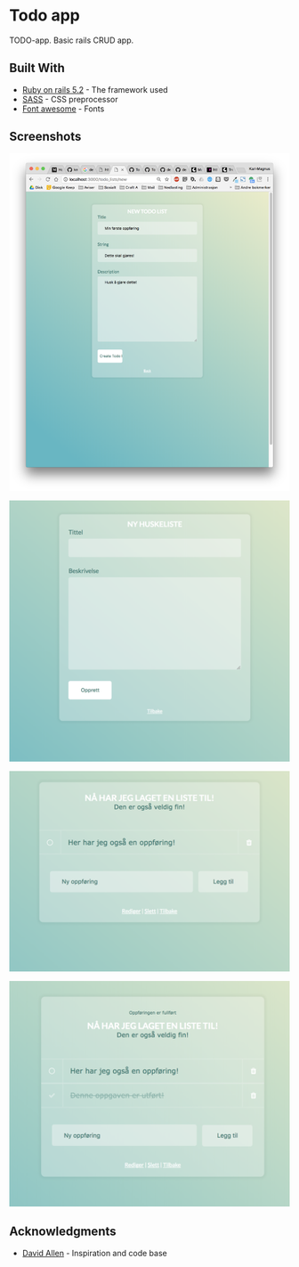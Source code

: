 # Todo app

TODO-app. Basic rails CRUD app.

## Built With

* [Ruby on rails 5.2](http://rubyonrails.org/) - The framework used
* [SASS](https://sass-lang.com/) - CSS preprocessor
* [Font awesome](https://fontawesome.com/) - Fonts

## Screenshots
![Screenshot](https://github.com/kmthorsnes/todo-app/blob/master/screenshots/Skjermbilde1.png?raw=true "Optional title")

![Screenshot](https://github.com/kmthorsnes/todo-app/blob/master/screenshots/Skjermbilde2.png?raw=true "Optional title")

![Screenshot](https://github.com/kmthorsnes/todo-app/blob/master/screenshots/Skjermbilde3.png?raw=true "Optional title")

![Screenshot](https://github.com/kmthorsnes/todo-app/blob/master/screenshots/Skjermbilde4.png?raw=true "Optional title")

## Acknowledgments

* [David Allen](https://medium.com/@deallen7/how-to-build-a-todo-app-in-rails-e6571fcccac3) - Inspiration and code base
